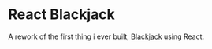 # React Blackjack
A rework of the first thing i ever built, [Blackjack](https://github.com/falkenryder/Blackjack) using React.
